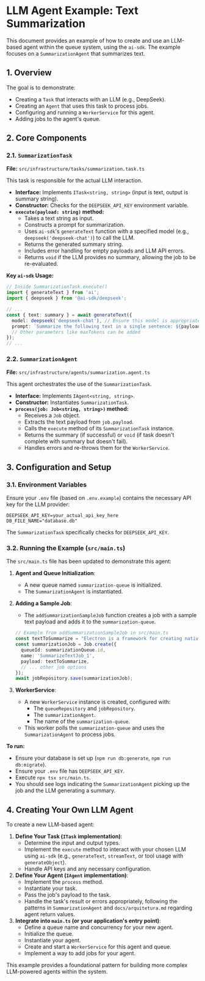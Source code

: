 # LLM Agent Example: Text Summarization

This document provides an example of how to create and use an LLM-based agent within the queue system, using the `ai-sdk`. The example focuses on a `SummarizationAgent` that summarizes text.

## 1. Overview

The goal is to demonstrate:
- Creating a `Task` that interacts with an LLM (e.g., DeepSeek).
- Creating an `Agent` that uses this task to process jobs.
- Configuring and running a `WorkerService` for this agent.
- Adding jobs to the agent's queue.

## 2. Core Components

### 2.1. `SummarizationTask`

**File:** `src/infrastructure/tasks/summarization.task.ts`

This task is responsible for the actual LLM interaction.

- **Interface:** Implements `ITask<string, string>` (input is text, output is summary string).
- **Constructor:** Checks for the `DEEPSEEK_API_KEY` environment variable.
- **`execute(payload: string)` method:**
    - Takes a text string as input.
    - Constructs a prompt for summarization.
    - Uses `ai-sdk`'s `generateText` function with a specified model (e.g., `deepseek('deepseek-chat')`) to call the LLM.
    - Returns the generated summary string.
    - Includes error handling for empty payloads and LLM API errors.
    - Returns `void` if the LLM provides no summary, allowing the job to be re-evaluated.

**Key `ai-sdk` Usage:**
```typescript
// Inside SummarizationTask.execute()
import { generateText } from 'ai';
import { deepseek } from '@ai-sdk/deepseek';

// ...
const { text: summary } = await generateText({
  model: deepseek('deepseek-chat'), // Ensure this model is appropriate for your API key
  prompt: `Summarize the following text in a single sentence: ${payload}`,
  // Other parameters like maxTokens can be added
});
// ...
```

### 2.2. `SummarizationAgent`

**File:** `src/infrastructure/agents/summarization.agent.ts`

This agent orchestrates the use of the `SummarizationTask`.

- **Interface:** Implements `IAgent<string, string>`.
- **Constructor:** Instantiates `SummarizationTask`.
- **`process(job: Job<string, string>)` method:**
    - Receives a `Job` object.
    - Extracts the text payload from `job.payload`.
    - Calls the `execute` method of its `SummarizationTask` instance.
    - Returns the summary (if successful) or `void` (if task doesn't complete with summary but doesn't fail).
    - Handles errors and re-throws them for the `WorkerService`.

## 3. Configuration and Setup

### 3.1. Environment Variables

Ensure your `.env` file (based on `.env.example`) contains the necessary API key for the LLM provider:
```
DEEPSEEK_API_KEY=your_actual_api_key_here
DB_FILE_NAME="database.db"
```
The `SummarizationTask` specifically checks for `DEEPSEEK_API_KEY`.

### 3.2. Running the Example (`src/main.ts`)

The `src/main.ts` file has been updated to demonstrate this agent:

1.  **Agent and Queue Initialization**:
    - A new queue named `summarization-queue` is initialized.
    - The `SummarizationAgent` is instantiated.

2.  **Adding a Sample Job**:
    - The `addSummarizationSampleJob` function creates a job with a sample text payload and adds it to the `summarization-queue`.
    ```typescript
    // Example from addSummarizationSampleJob in src/main.ts
    const textToSummarize = "Electron is a framework for creating native applications...";
    const summarizationJob = Job.create({
      queueId: summarizationQueue.id,
      name: 'SummarizeTextJob_1',
      payload: textToSummarize,
      // ... other job options
    });
    await jobRepository.save(summarizationJob);
    ```

3.  **WorkerService**:
    - A new `WorkerService` instance is created, configured with:
        - The `queueRepository` and `jobRepository`.
        - The `summarizationAgent`.
        - The name of the `summarization-queue`.
    - This worker polls the `summarization-queue` and uses the `SummarizationAgent` to process jobs.

**To run:**
- Ensure your database is set up (`npm run db:generate`, `npm run db:migrate`).
- Ensure your `.env` file has `DEEPSEEK_API_KEY`.
- Execute `npx tsx src/main.ts`.
- You should see logs indicating the `SummarizationAgent` picking up the job and the LLM generating a summary.

## 4. Creating Your Own LLM Agent

To create a new LLM-based agent:

1.  **Define Your Task (`ITask` implementation)**:
    *   Determine the input and output types.
    *   Implement the `execute` method to interact with your chosen LLM using `ai-sdk` (e.g., `generateText`, `streamText`, or tool usage with `generateObject`).
    *   Handle API keys and any necessary configuration.
2.  **Define Your Agent (`IAgent` implementation)**:
    *   Implement the `process` method.
    *   Instantiate your task.
    *   Pass the job's payload to the task.
    *   Handle the task's result or errors appropriately, following the patterns in `SummarizationAgent` and `docs/arquitetura.md` regarding agent return values.
3.  **Integrate into `main.ts` (or your application's entry point)**:
    *   Define a queue name and concurrency for your new agent.
    *   Initialize the queue.
    *   Instantiate your agent.
    *   Create and start a `WorkerService` for this agent and queue.
    *   Implement a way to add jobs for your agent.

This example provides a foundational pattern for building more complex LLM-powered agents within the system.

